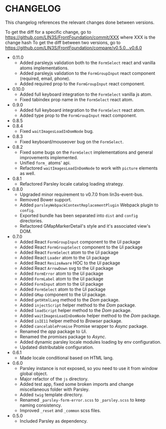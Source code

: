 # CHANGELOG

This changelog references the relevant changes done between versions.

To get the diff for a specific change, go to https://github.com/LIN3S/FrontFoundation/commit/XXX where XXX is the change hash 
To get the diff between two versions, go to https://github.com/LIN3S/FrontFoundation/compare/v0.5.0...v0.6.0

* 0.11.0
    * Added parsleyjs validation both to the `FormSelect` react and vanilla atoms implementations.
    * Added parsleyjs validation to the `FormGroupInput` react component (required, email, phone).
    * Added required prop to the `FormGroupInput` react component.
* 0.10.0
    * Added full keyboard integration to the `FormSelect` vanilla js atom.
    * Fixed tabindex prop name in the `FormSelect` react atom.
* 0.9.0
    * Added full keyboard integration to the `FormSelect` react atom.
    * Added type prop to the `FormGroupInput` react component.
* 0.8.5
* 0.8.4
    * Fixed `waitImagesLoadInDomNode` bug.
* 0.8.3
    * Fixed keyboard/mouseover bug on the `FormSelect`.
* 0.8.2
    * Fixed some bugs on the `FormSelect` implementations and general improvements implemented.
    * Unified `form_` atoms' api.
    * Refactored `waitImagesLoadInDomNode` to work with `picture` elements as well.
* 0.8.1
    * Refactored Parsley locale catalog loading strategy.
* 0.8.0
    * Upgraded minor requirement to v0.7.0 from lin3s-event-bus.
    * Removed Bower support.
    * Added `parsleyWebpackContextReplacementPlugin` Webpack plugin to `config`.
    * Exported bundle has been separated into `dist` and `config` directories. 
    * Refactored GMapMarkerDetail's style and it's associated view's DOM.
* 0.7.0
    * Added React `FormGroupInput` component to the *Ui* package
    * Added React `FormGroupSelect` component to the *Ui* package
    * Added React `FormSelect` atom to the *Ui* package
    * Added React `Loader` atom to the *Ui* package
    * Added React `ResizeAware` HOC to the *Ui* package
    * Added React `ArrowDown` svg to the *Ui* package
    * Added `FormError` atom to the *Ui* package
    * Added `FormLabel` atom to the *Ui* package
    * Added `FormInput` atom to the *Ui* package
    * Added `FormSelect` atom to the *Ui* package
    * Added `GMap` component to the *Ui* package.
    * Added `getHtmlLang` method to the *Dom* package.
    * Added `injectScript` helper method to the *Dom* package.
    * Added `loadScript` helper method to the *Dom* package.
    * Added `waitImagesLoadInDomNode` helper method to the *Dom* package.
    * Added `isIE11` helper method to *Browser* package.
    * Added `cancelablePromise` Promise wrapper to *Async* package.
    * Renamed the *app* package to *Ui*.
    * Renamed the *promises* package to *Async*.
    * Added dynamic parsley locale modules loading by env configuration.
    * Updated distributable configuration.
* 0.6.1
    * Made locale conditional based on HTML lang.
* 0.6.0
    * Parsley instance is not exposed, so you need to use it from window global object.
    * Major refactor of the `js` directory.
    * Added test app, fixed some broken imports and change miscellaneous folder with Parsley.
    * Added `twig` template directory.
    * Renamed `_parsley-form-error.scss` to `_parsley.scss` to keep naming consistency.
    * Improved `_reset` and `_common` scss files.
* 0.5.0
    * Included Parsley as dependency.
